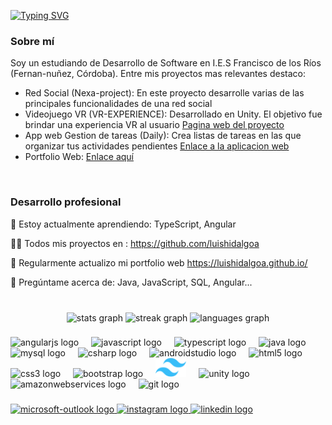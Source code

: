 
<a href="https://git.io/typing-svg"><img src="https://readme-typing-svg.demolab.com?font=Fira+Code&pause=1000&color=F7F7F7&random=false&width=435&lines=Hi+%F0%9F%91%8B!+My+name+is+Luis;+I%C2%B4m+a+Junior+%7BSoftware+Developer%7D+%E2%9A%99%EF%B8%8F" alt="Typing SVG" /></a>
###
<h3>Sobre mí</h3>
<p align="left">Soy un estudiando de Desarrollo de Software en I.E.S Francisco de los Ríos (Fernan-nuñez, Córdoba).
Entre mis proyectos mas relevantes destaco:</p>
<ul>
  <li>Red Social (Nexa-project): En este proyecto desarrolle varias de las principales funcionalidades de una red social</li>
  <li>Videojuego VR (VR-EXPERIENCE): Desarrollado en Unity. El objetivo fue brindar una experiencia VR al usuario <a href="https://pmd-vr-experience.web.app/index.html">Pagina web del proyecto</a></li>
  <li>App web Gestion de tareas (Daily): Crea listas de tareas en las que organizar tus actividades pendientes <a href="https://withardoriginal1.github.io/Templates/index.html">Enlace a la aplicacion web</a></li>
  <li>Portfolio Web: <a href="https://luishidalgoa.github.io/">Enlace aquí</a></li>
</ul>

<br>
<h3>Desarrollo profesional</h3>
🌱 Estoy actualmente aprendiendo: TypeScript, Angular

👨‍💻 Todos mis proyectos en : https://github.com/luishidalgoa

📝 Regularmente actualizo mi portfolio web https://luishidalgoa.github.io/

💬 Pregúntame acerca de: Java, JavaScript, SQL, Angular...
<br>
<br>

###

<div align="center">
  <img src="https://github-readme-stats.vercel.app/api?username=luishidalgoa&hide_title=false&hide_rank=false&show_icons=true&include_all_commits=true&count_private=true&disable_animations=false&theme=dracula&locale=en&hide_border=false" height="150" alt="stats graph"  />
  <img src="https://streak-stats.demolab.com?user=luishidalgoa&locale=en&mode=daily&theme=dracula&hide_border=false&border_radius=5" height="150" alt="streak graph"  />
  <img src="https://github-readme-stats.vercel.app/api/top-langs?username=luishidalgoa&locale=en&hide_title=false&layout=compact&card_width=320&langs_count=5&theme=dracula&hide_border=false" height="150" alt="languages graph"  />
</div>

###

<div align="left">
  <img src="https://cdn.jsdelivr.net/gh/devicons/devicon/icons/angularjs/angularjs-original.svg" height="30" alt="angularjs logo"  />
  <img width="12" />
  <img src="https://cdn.jsdelivr.net/gh/devicons/devicon/icons/javascript/javascript-original.svg" height="30" alt="javascript logo"  />
  <img width="12" />
  <img src="https://cdn.jsdelivr.net/gh/devicons/devicon/icons/typescript/typescript-original.svg" height="30" alt="typescript logo"  />
  <img width="12" />
  <img src="https://cdn.jsdelivr.net/gh/devicons/devicon/icons/java/java-original.svg" height="30" alt="java logo"  />
  <img width="12" />
  <img src="https://cdn.jsdelivr.net/gh/devicons/devicon/icons/mysql/mysql-original.svg" height="30" alt="mysql logo"  />
  <img width="12" />
  <img src="https://cdn.jsdelivr.net/gh/devicons/devicon/icons/csharp/csharp-original.svg" height="30" alt="csharp logo"  />
  <img width="12" />
  <img src="https://cdn.jsdelivr.net/gh/devicons/devicon/icons/androidstudio/androidstudio-original.svg" height="30" alt="androidstudio logo"  />
  <img width="12" />
  <img src="https://cdn.jsdelivr.net/gh/devicons/devicon/icons/html5/html5-original.svg" height="30" alt="html5 logo"  />
  <img width="12" />
  <img src="https://cdn.jsdelivr.net/gh/devicons/devicon/icons/css3/css3-original.svg" height="30" alt="css3 logo"  />
  <img width="12" />
  <img src="https://cdn.jsdelivr.net/gh/devicons/devicon/icons/bootstrap/bootstrap-original.svg" height="30" alt="bootstrap logo"  />
  <img width="12" />
  <img src="https://github.com/luishidalgoa/luishidalgoa/blob/main/Tailwind.svg" height="30" alt="Tailwind logo"  />
  <img width="12" />
  <img src="https://cdn.simpleicons.org/unity/FFFFFF" height="30" alt="unity logo"  />
  <img width="12" />
  <img src="https://skillicons.dev/icons?i=aws" height="30" alt="amazonwebservices logo"  />
  <img width="12" />
  <img src="https://cdn.jsdelivr.net/gh/devicons/devicon/icons/git/git-original.svg" height="30" alt="git logo"  />
</div>

###

<div align="left">
  <a href="luishidalgoa@outlook.es" target="_blank">
    <img src="https://img.shields.io/static/v1?message=Outlook&logo=microsoft-outlook&label=&color=0078D4&logoColor=white&labelColor=&style=for-the-badge" height="35" alt="microsoft-outlook logo"  />
  </a>
  <a href="https://www.instagram.com/luishidalgo.esp/" target="_blank">
    <img src="https://img.shields.io/static/v1?message=Instagram&logo=instagram&label=&color=E4405F&logoColor=white&labelColor=&style=for-the-badge" height="35" alt="instagram logo"  />
  </a>
  <a href="https://www.linkedin.com/in/luis-hidalgo-aguilar-576463231/" target="_blank">
    <img src="https://img.shields.io/static/v1?message=LinkedIn&logo=linkedin&label=&color=0077B5&logoColor=white&labelColor=&style=for-the-badge" height="35" alt="linkedin logo"  />
  </a>
</div>

###

<br clear="both">
